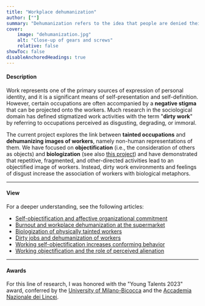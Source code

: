 ```yaml
---
title: "Workplace dehumanization" 
author: [""]
summary: "Dehumanization refers to the idea that people are denied their proper humanness. By integrating sociopsychological and organizational constructs, the current project examines the correlates of this phenomenon among certain occupational groups in the Italian context."
cover:
    image: "dehumanization.jpg"
    alt: "Close-up of gears and screws"
    relative: false
showToc: false
disableAnchoredHeadings: true
---
```


#### Description

Work represents one of the primary sources of expression of personal identity, and it is a significant means of self-presentation and self-definition. However, certain occupations are often accompanied by a **negative stigma** that can be projected onto the workers. Much research in the sociological domain has defined stigmatized work activities with the term "**dirty work**" by referring to occupations perceived as disgusting, degrading, or immoral.

The current project explores the link between **tainted occupations** and **dehumanizing images of workers**, namely non-human representations of them. We have focused on **objectification** (i.e., the consideration of others as objects) and **biologization** (see also [this project](/projects/biologization/)) and have demonstrated that repetitive, fragmented, and other-directed activities lead to an objectified image of workers. Instead, dirty work environments and feelings of disgust increase the association of workers with biological metaphors.

------------------------------------------------------------------------

#### View

For a deeper understanding, see the following articles:

-   [Self-objectification and affective organizational commitment](/publications/objectification-and-commitment/)
-   [Burnout and workplace dehumanization at the supermarket](/publications/burnout/)
-   [Biologization of physically tainted workers](/publications/biologization-workers/)
-   [Dirty jobs and dehumanization of workers](/publications/dirty-jobs/)
-   [Working self-objectification increases conforming behavior](/publications/objectified-conformity/)
-   [Working objectification and the role of perceived alienation](/publications/workers-as-objects/)

------------------------------------------------------------------------

#### Awards

For this line of research, I was honored with the "Young Talents 2023" award, conferred by the [University of Milano-Bicocca](https://en.unimib.it/) and the [Accademia Nazionale dei Lincei](https://www.lincei.it/en).
